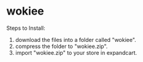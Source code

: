 # wokiee
Steps to Install:
1. download the files into a folder called "wokiee".
2. compress the folder to "wokiee.zip".
3. import "wokiee.zip" to your store in expandcart. 